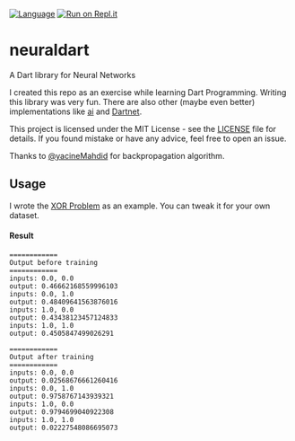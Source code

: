 [![Language](https://img.shields.io/badge/language-Dart-blue.svg)](https://dart.dev)
[![Run on Repl.it](https://repl.it/badge/github/enesdemirag/neuraldart)](https://repl.it/github/enesdemirag/neuraldart)

# neuraldart
A Dart library for Neural Networks

I created this repo as an exercise while learning Dart Programming. Writing this library was very fun. There are also other (maybe even better) implementations like [ai](https://github.com/YevhenKap/ai) and [Dartnet](https://github.com/richardjuan/dartnet).

This project is licensed under the MIT License - see the [LICENSE](LICENSE) file for details. If you found mistake or have any advice, feel free to open an issue.

Thanks to [@yacineMahdid](https://github.com/yacineMahdid) for backpropagation algorithm.

## Usage
I wrote the [XOR Problem](example/main.dart) as an example. You can tweak it for your own dataset.

#### Result
```
============
Output before training
============
inputs: 0.0, 0.0
output: 0.46662168559996103
inputs: 0.0, 1.0
output: 0.48409641563876016
inputs: 1.0, 0.0
output: 0.43438123457124833
inputs: 1.0, 1.0
output: 0.4505847499026291

============
Output after training
============
inputs: 0.0, 0.0
output: 0.02568676661260416
inputs: 0.0, 1.0
output: 0.9758767143939321
inputs: 1.0, 0.0
output: 0.9794699040922308
inputs: 1.0, 1.0
output: 0.02227548086695073
```
